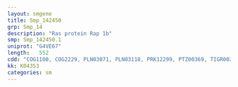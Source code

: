 ```yaml
---
layout: smgene
title: Smp_142450
grp: Smp_14
description: "Ras protein Rap 1b"
smp: Smp_142450.1
uniprot: "G4VE67"
length:   552
cdd: "COG1100, COG2229, PLN03071, PLN03118, PRK12299, PTZ00369, TIGR00231, cd04175, cl21455, pfam00071, pfam08477, smart00010, smart00176"
kk: K04353
categories: sm
---
```

